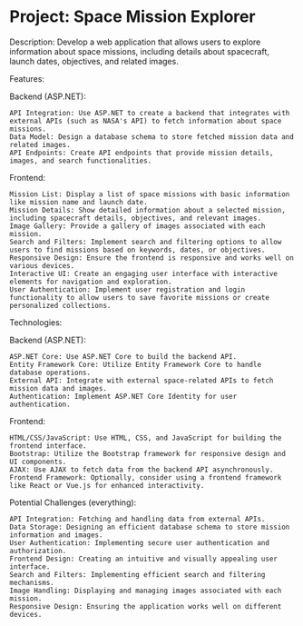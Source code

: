 # Project: Space Mission Explorer

Description:
Develop a web application that allows users to explore information about space missions, including details about spacecraft, launch dates, objectives, and related images.

Features:

Backend (ASP.NET):

    API Integration: Use ASP.NET to create a backend that integrates with external APIs (such as NASA's API) to fetch information about space missions.
    Data Model: Design a database schema to store fetched mission data and related images.
    API Endpoints: Create API endpoints that provide mission details, images, and search functionalities.

Frontend:

    Mission List: Display a list of space missions with basic information like mission name and launch date.
    Mission Details: Show detailed information about a selected mission, including spacecraft details, objectives, and relevant images.
    Image Gallery: Provide a gallery of images associated with each mission.
    Search and Filters: Implement search and filtering options to allow users to find missions based on keywords, dates, or objectives.
    Responsive Design: Ensure the frontend is responsive and works well on various devices.
    Interactive UI: Create an engaging user interface with interactive elements for navigation and exploration.
    User Authentication: Implement user registration and login functionality to allow users to save favorite missions or create personalized collections.

Technologies:

Backend (ASP.NET):

    ASP.NET Core: Use ASP.NET Core to build the backend API.
    Entity Framework Core: Utilize Entity Framework Core to handle database operations.
    External API: Integrate with external space-related APIs to fetch mission data and images.
    Authentication: Implement ASP.NET Core Identity for user authentication.

Frontend:

    HTML/CSS/JavaScript: Use HTML, CSS, and JavaScript for building the frontend interface.
    Bootstrap: Utilize the Bootstrap framework for responsive design and UI components.
    AJAX: Use AJAX to fetch data from the backend API asynchronously.
    Frontend Framework: Optionally, consider using a frontend framework like React or Vue.js for enhanced interactivity.

Potential Challenges (everything):

    API Integration: Fetching and handling data from external APIs.
    Data Storage: Designing an efficient database schema to store mission information and images.
    User Authentication: Implementing secure user authentication and authorization.
    Frontend Design: Creating an intuitive and visually appealing user interface.
    Search and Filters: Implementing efficient search and filtering mechanisms.
    Image Handling: Displaying and managing images associated with each mission.
    Responsive Design: Ensuring the application works well on different devices.

